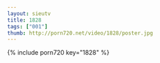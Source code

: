 ```yaml
--- 
layout: sieutv
title: 1828
tags: ["001"]
thumb: http://porn720.net/video/1828/poster.jpg
---
```

{% include porn720 key="1828" %} 
